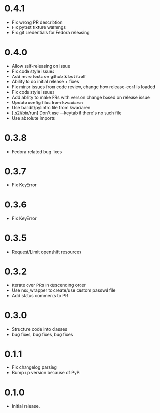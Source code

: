 # 0.4.1

* Fix wrong PR description
* Fix pytest fixture warnings
* Fix git credentials for Fedora releasing

# 0.4.0

* Allow self-releasing on issue
* Fix code style issues
* Add more tests on github & bot itself
* Ability to do initial release + fixes
* Fix minor issues from code review, change how release-conf is loaded
* Fix code style issues
* Add ability to make PRs with version change based on release issue
* Update config files from kwaciaren
* Use bandit/pylintrc file from kwaciaren
* [.s2i/bin/run] Don't use --keytab if there's no such file
* Use absolute imports

# 0.3.8
* Fedora-related bug fixes

# 0.3.7
* Fix KeyError

# 0.3.6
* Fix KeyError

# 0.3.5
* Request/Limit openshift resources

# 0.3.2
* Iterate over PRs in descending order
* Use nss_wrapper to create/use custom passwd file
* Add status comments to PR

# 0.3.0
* Structure code into classes
* bug fixes, bug fixes, bug fixes

# 0.1.1
* Fix changelog parsing
* Bump up version because of PyPi

# 0.1.0

* Initial release.
